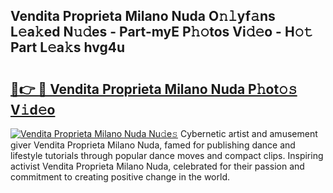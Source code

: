 ## Vendita Proprieta Milano Nuda O𝚗𝚕yf𝚊ns L𝚎a𝚔ed N𝚞𝚍es - Part-myE P𝚑𝚘tos Vi𝚍𝚎o - H𝚘𝚝 Part L𝚎a𝚔s hvg4u

# <h2><a href="http://kf6kev.oniu.top/?m=Vendita+Proprieta+Milano+Nuda">🔗👉 🔴 Vendita Proprieta Milano Nuda P𝚑ot𝚘𝚜 V𝚒d𝚎o</a></h2>

[![Vendita Proprieta Milano Nuda Nu𝚍e𝚜](https://i.imgur.com/0qMVB7G.gif)](http://kf6kev.oniu.top/?m=Vendita+Proprieta+Milano+Nuda)
Cybernetic artist and amusement giver Vendita Proprieta Milano Nuda, famed for publishing dance and lifestyle tutorials through popular dance moves and compact clips. Inspiring activist Vendita Proprieta Milano Nuda, celebrated for their passion and commitment to creating positive change in the world.  
